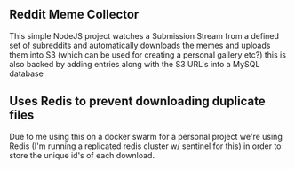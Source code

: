 ## Reddit Meme Collector

This simple NodeJS project watches a Submission Stream from a defined set of subreddits and automatically downloads the memes and uploads them into S3 (which can be used for creating a personal gallery etc?) this is also backed by adding entries along with the S3 URL's into a MySQL database

## Uses Redis to prevent downloading duplicate files

Due to me using this on a docker swarm for a personal project we're using Redis (I'm running a replicated redis cluster w/ sentinel for this) in order to store the unique id's of each download.
